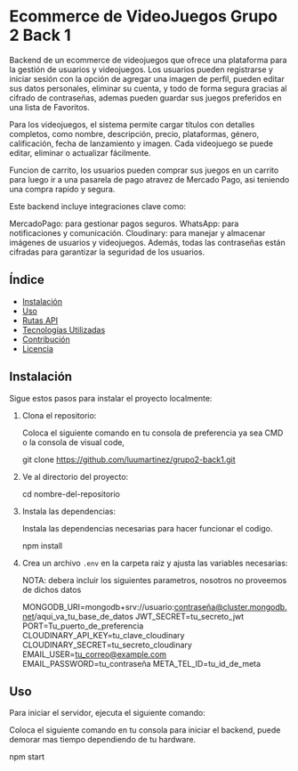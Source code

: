 # Ecommerce de VideoJuegos Grupo 2 Back 1

Backend de un ecommerce de videojuegos que ofrece una plataforma para la gestión de usuarios y videojuegos. Los usuarios pueden registrarse y iniciar sesión con la opción de agregar una imagen de perfil, pueden editar sus datos personales, eliminar su cuenta, y todo de forma segura gracias al cifrado de contraseñas, ademas pueden guardar sus juegos preferidos en una lista de Favoritos.

Para los videojuegos, el sistema permite cargar títulos con detalles completos, como nombre, descripción, precio, plataformas, género, calificación, fecha de lanzamiento y imagen. Cada videojuego se puede editar, eliminar o actualizar fácilmente.

Funcion de carrito, los usuarios pueden comprar sus juegos en un carrito para luego ir a una pasarela de pago atravez de Mercado Pago, asi teniendo una compra rapido y segura.

Este backend incluye integraciones clave como:

MercadoPago: para gestionar pagos seguros.
WhatsApp: para notificaciones y comunicación.
Cloudinary: para manejar y almacenar imágenes de usuarios y videojuegos. Además, todas las contraseñas están cifradas para garantizar la seguridad de los usuarios.

## Índice

- [Instalación](#instalación)
- [Uso](#uso)
- [Rutas API](#rutas-api)
- [Tecnologías Utilizadas](#tecnologías-utilizadas)
- [Contribución](#contribución)
- [Licencia](#licencia)

## Instalación

Sigue estos pasos para instalar el proyecto localmente:

1. Clona el repositorio:

    Coloca el siguiente comando en tu consola de preferencia ya sea CMD o la consola de visual code,

    git clone https://github.com/luumartinez/grupo2-back1.git

2. Ve al directorio del proyecto:

    cd nombre-del-repositorio

3. Instala las dependencias:

    Instala las dependencias necesarias para hacer funcionar el codigo.
    
    npm install

4. Crea un archivo `.env` en la carpeta raiz y ajusta las variables necesarias:

    NOTA: debera incluir los siguientes parametros, nosotros no proveemos de dichos datos

    MONGODB_URI=mongodb+srv://usuario:contraseña@cluster.mongodb.net/aqui_va_tu_base_de_datos
    JWT_SECRET=tu_secreto_jwt
    PORT=Tu_puerto_de_preferencia
    CLOUDINARY_API_KEY=tu_clave_cloudinary
    CLOUDINARY_SECRET=tu_secreto_cloudinary
    EMAIL_USER=tu_correo@example.com
    EMAIL_PASSWORD=tu_contraseña
    META_TEL_ID=tu_id_de_meta
    

## Uso

Para iniciar el servidor, ejecuta el siguiente comando:

Coloca el siguiente comando en tu consola para iniciar el backend, puede demorar mas tiempo dependiendo de tu hardware.

npm start
